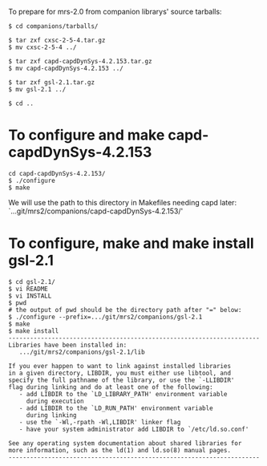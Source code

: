 To prepare for mrs-2.0 from companion librarys' source tarballs:

```%sh
$ cd companions/tarballs/

$ tar zxf cxsc-2-5-4.tar.gz 
$ mv cxsc-2-5-4 ../

$ tar zxf capd-capdDynSys-4.2.153.tar.gz 
$ mv capd-capdDynSys-4.2.153 ../

$ tar zxf gsl-2.1.tar.gz 
$ mv gsl-2.1 ../

$ cd ..
```

To configure and make capd-capdDynSys-4.2.153
=============================================

```%sh
cd capd-capdDynSys-4.2.153/
$ ./configure
$ make
```
We will use the path to this directory in Makefiles needing capd later: `...git/mrs2/companions/capd-capdDynSys-4.2.153/'


To configure, make and make install gsl-2.1
===========================================

```%sh
$ cd gsl-2.1/
$ vi README 
$ vi INSTALL 
$ pwd
# the output of pwd should be the directory path after "=" below:
$ ./configure --prefix=.../git/mrs2/companions/gsl-2.1
$ make
$ make install
----------------------------------------------------------------------
Libraries have been installed in:
   .../git/mrs2/companions/gsl-2.1/lib

If you ever happen to want to link against installed libraries
in a given directory, LIBDIR, you must either use libtool, and
specify the full pathname of the library, or use the `-LLIBDIR'
flag during linking and do at least one of the following:
   - add LIBDIR to the `LD_LIBRARY_PATH' environment variable
     during execution
   - add LIBDIR to the `LD_RUN_PATH' environment variable
     during linking
   - use the `-Wl,-rpath -Wl,LIBDIR' linker flag
   - have your system administrator add LIBDIR to `/etc/ld.so.conf'

See any operating system documentation about shared libraries for
more information, such as the ld(1) and ld.so(8) manual pages.
----------------------------------------------------------------------

```

